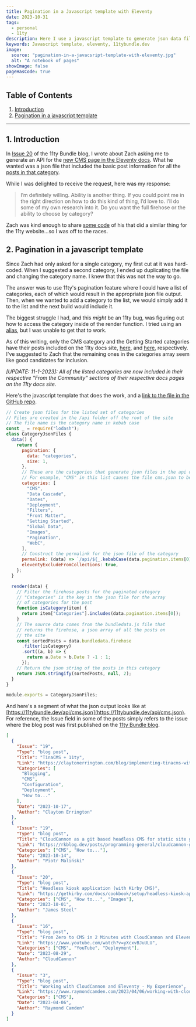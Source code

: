```yaml
---
title: Pagination in a Javascript template with Eleventy
date: 2023-10-31
tags:
  - personal
  - 11ty
description: Here I use a javascript template to generate json data files for selected categories of the 11tybundle.dev site.
keywords: Javascript template, eleventy, 11tybundle.dev
image:
  source: "pagination-in-a-javacsript-template-with-eleventy.jpg"
  alt: "A notebook of pages"
showImage: false
pageHasCode: true
---
```


## Table of Contents

<div class='toc'>

1. [Introduction](#section1)
2. [Pagination in a javascript template](#section2)

</div>

---

<section id='section1'></section>

## 1. Introduction

In [Issue 20](https://11tybundle.dev/blog/11ty-bundle-20/) of the 11ty Bundle blog, I wrote about Zach asking me to generate an API for the [new CMS page in the Eleventy docs](https://www.11ty.dev/docs/cms/). What he wanted was a json file that included the basic post information for all the [posts in that category](https://11tybundle.dev/categories/cms/).

While I was delighted to receive the request, here was my response:

> I’m definitely willing. Ability is another thing. If you could point me in the right direction on how to do this kind of thing, I’d love to. I’ll do some of my own research into it. Do you want the full firehose or the ability to choose by category?

Zach was kind enough to share [some code](https://github.com/11ty/11ty-website/blob/main/src/api/urls.11ty.js) of his that did a similar thing for the 11ty website...so I was off to the races.

<section id='section2'></section>

## 2. Pagination in a javascript template

Since Zach had only asked for a single category, my first cut at it was hard-coded. When I suggested a second category, I ended up duplicating the file and changing the category name. I knew that this was not the way to go.

The answer was to use 11ty's pagination feature where I could have a list of categories, each of which would result in the appropriate json file output. Then, when we wanted to add a category to the list, we would simply add it to the list and the next build would include it.

The biggest struggle I had, and this _might_ be an 11ty bug, was figuring out how to access the category inside of the render function. I tried using an [alias](https://www.11ty.dev/docs/pagination/#aliasing-to-a-different-variable), but I was unable to get that to work.

As of this writing, only the CMS category and the Getting Started categories have their posts included on the 11ty docs site, [here](https://www.11ty.dev/docs/cms/#from-the-community), and [here](https://www.11ty.dev/docs/get-started/), respectively. I've suggested to Zach that the remaining ones in the categories array seem like good candidates for inclusion.

_[UPDATE: 11-1-2023]: All of the listed categories are now included in their respective "From the Community" sections of their respective docs pages on the 11ty docs site._

Here's the javascript template that does the work, and a [link to the file in the GitHub repo](https://github.com/bobmonsour/11tybundle.dev/blob/main/src/api/category-json-files.11ty.js).

```js
// Create json files for the listed set of categories
// Files are created in the /api folder off the root of the site
// The file name is the category name in kebab case
const _ = require("lodash");
class CategoryJsonFiles {
  data() {
    return {
      pagination: {
        data: "categories",
        size: 1,
      },
      // These are the categories that generate json files in the api directory
      // For example, "CMS" in this list causes the file cms.json to be created
      categories: [
        "CMS",
        "Data Cascade",
        "Dates",
        "Deployment",
        "Filters",
        "Front Matter",
        "Getting Started",
        "Global Data",
        "Images",
        "Pagination",
        "WebC",
      ],
      // Construct the permalink for the json file of the category
      permalink: (data) => `/api/${_.kebabCase(data.pagination.items[0])}.json`,
      eleventyExcludeFromCollections: true,
    };
  }

  render(data) {
    // Filter the firehose posts for the paginated category
    // "Categories" is the key in the json file for the array
    // of categories for the post
    function isCategory(item) {
      return item["Categories"].includes(data.pagination.items[0]);
    }
    // The source data comes from the bundledata.js file that
    // returns the firehose, a json array of all the posts on
    // the site
    const sortedPosts = data.bundledata.firehose
      .filter(isCategory)
      .sort((a, b) => {
        return a.Date > b.Date ? -1 : 1;
      });
    // Return the json string of the posts in this category
    return JSON.stringify(sortedPosts, null, 2);
  }
}

module.exports = CategoryJsonFiles;
```

And here's a segment of what the json output looks like at [https://11tybundle.dev/api/cms.json](https://11tybundle.dev/api/cms.json). For reference, the Issue field in some of the posts simply refers to the issue where the blog post was first published on the [11ty Bundle blog](https://11tybundle.dev/blog/).

```json
[
  {
    "Issue": "19",
    "Type": "blog post",
    "Title": "TinaCMS + 11ty",
    "Link": "https://claytonerrington.com/blog/implementing-tinacms-with-11ty/",
    "Categories": [
      "Blogging",
      "CMS",
      "Configuration",
      "Deployment",
      "How to..."
    ],
    "Date": "2023-10-17",
    "Author": "Clayton Errington"
  },
  {
    "Issue": "19",
    "Type": "blog post",
    "Title": "CloudCannon as a git based headless CMS for static site generators",
    "Link": "https://rkblog.dev/posts/programming-general/cloudcannon-git-headless-cms/",
    "Categories": ["CMS", "How to..."],
    "Date": "2023-10-14",
    "Author": "Piotr Maliński"
  },
  {
    "Issue": "20",
    "Type": "blog post",
    "Title": "Headless kiosk application (with Kirby CMS)",
    "Link": "https://getkirby.com/docs/cookbook/setup/headless-kiosk-application",
    "Categories": ["CMS", "How to...", "Images"],
    "Date": "2023-10-01",
    "Author": "James Steel"
  },
  {
    "Issue": "16",
    "Type": "blog post",
    "Title": "From Zero to CMS in 2 Minutes with CloudCannon and Eleventy",
    "Link": "https://www.youtube.com/watch?v=yXcxvBJuULU",
    "Categories": ["CMS", "YouTube", "Deployment"],
    "Date": "2023-08-29",
    "Author": "CloudCannon"
  },
  {
    "Issue": "3",
    "Type": "blog post",
    "Title": "Working with CloudCannon and Eleventy - My Experience",
    "Link": "https://www.raymondcamden.com/2023/04/06/working-with-cloudcannon-and-eleventy-my-experience",
    "Categories": ["CMS"],
    "Date": "2023-04-06",
    "Author": "Raymond Camden"
  }
]
```
